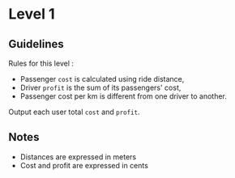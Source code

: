 # Level 1

## Guidelines

Rules for this level :
* Passenger `cost` is calculated using ride distance,
* Driver `profit` is the sum of its passengers' cost,
* Passenger cost per km is different from one driver to another.

Output each user total `cost` and `profit`.

## Notes

- Distances are expressed in meters
- Cost and profit are expressed in cents
